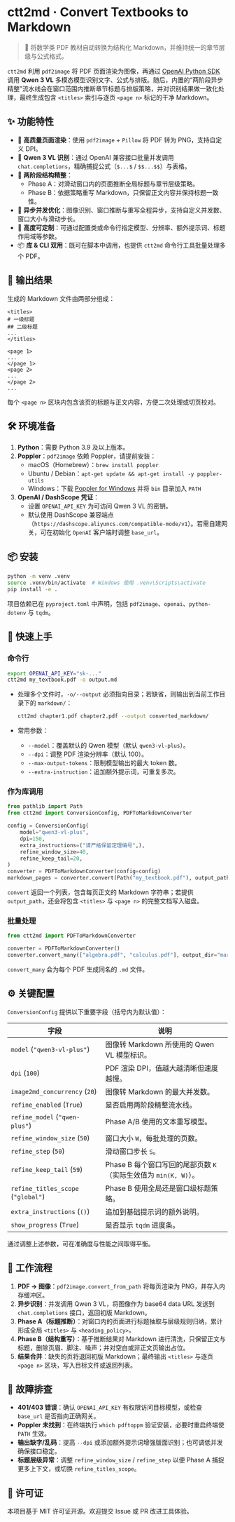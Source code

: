 # ctt2md · Convert Textbooks to Markdown

> 🚀 将数学类 PDF 教材自动转换为结构化 Markdown，并维持统一的章节层级与公式格式。

`ctt2md` 利用 `pdf2image` 将 PDF 页面渲染为图像，再通过 [OpenAI Python SDK](https://github.com/openai/openai-python) 调用 **Qwen 3 VL** 多模态模型识别文字、公式与排版。随后，内置的“两阶段异步精整”流水线会在窗口范围内推断章节标题与排版策略，并对识别结果做一致化处理，最终生成包含 `<titles>` 索引与逐页 `<page n>` 标记的干净 Markdown。

## ✨ 功能特性

- 📄 **高质量页面渲染**：使用 `pdf2image` + `Pillow` 将 PDF 转为 PNG，支持自定义 DPI。
- 🤖 **Qwen 3 VL 识别**：通过 OpenAI 兼容接口批量并发调用 `chat.completions`，精确捕捉公式（`$...$` / `$$...$$`）与表格。
- 🧠 **两阶段结构精整**：
  - Phase A：对滑动窗口内的页面推断全局标题与章节层级策略。
  - Phase B：依据策略重写 Markdown，只保留正文内容并保持标题一致性。
- 🧵 **异步并发优化**：图像识别、窗口推断与重写全程异步，支持自定义并发数、窗口大小与滑动步长。
- 🧩 **高度可定制**：可通过配置类或命令行指定模型、分辨率、额外提示词、标题作用域等参数。
- 📦 **库 & CLI 双用**：既可在脚本中调用，也提供 `ctt2md` 命令行工具批量处理多个 PDF。

## 📁 输出结果

生成的 Markdown 文件由两部分组成：

```text
<titles>
# 一级标题
## 二级标题
...
</titles>

<page 1>
...
</page 1>
<page 2>
...
</page 2>
...
```

每个 `<page n>` 区块内包含该页的标题与正文内容，方便二次处理或切页校对。

## 🛠 环境准备

1. **Python**：需要 Python 3.9 及以上版本。
2. **Poppler**：`pdf2image` 依赖 Poppler，请提前安装：
   - macOS（Homebrew）：`brew install poppler`
   - Ubuntu / Debian：`apt-get update && apt-get install -y poppler-utils`
   - Windows：下载 [Poppler for Windows](https://blog.alivate.com.au/poppler-windows/) 并将 `bin` 目录加入 `PATH`
3. **OpenAI / DashScope 凭证**：
   - 设置 `OPENAI_API_KEY` 为可访问 Qwen 3 VL 的密钥。
   - 默认使用 DashScope 兼容端点（`https://dashscope.aliyuncs.com/compatible-mode/v1`）。若需自建网关，可在初始化 `OpenAI` 客户端时调整 `base_url`。

## 📦 安装

```bash
python -m venv .venv
source .venv/bin/activate  # Windows 使用 .venv\Scripts\activate
pip install -e .
```

项目依赖已在 `pyproject.toml` 中声明，包括 `pdf2image`、`openai`、`python-dotenv` 与 `tqdm`。

## 🚀 快速上手

### 命令行

```bash
export OPENAI_API_KEY="sk-..."
ctt2md my_textbook.pdf -o output.md
```

- 处理多个文件时，`-o/--output` 必须指向目录；若缺省，则输出到当前工作目录下的 `markdown/`：

  ```bash
  ctt2md chapter1.pdf chapter2.pdf --output converted_markdown/
  ```

- 常用参数：
  - `--model`：覆盖默认的 Qwen 模型（默认 `qwen3-vl-plus`）。
  - `--dpi`：调整 PDF 渲染分辨率（默认 100）。
  - `--max-output-tokens`：限制模型输出的最大 token 数。
  - `--extra-instruction`：追加额外提示词，可重复多次。

### 作为库调用

```python
from pathlib import Path
from ctt2md import ConversionConfig, PDFToMarkdownConverter

config = ConversionConfig(
    model="qwen3-vl-plus",
    dpi=150,
    extra_instructions=("请严格保留定理编号",),
    refine_window_size=40,
    refine_keep_tail=20,
)
converter = PDFToMarkdownConverter(config=config)
markdown_pages = converter.convert(Path("my_textbook.pdf"), output_path="my_textbook.md")
```

`convert` 返回一个列表，包含每页正文的 Markdown 字符串；若提供 `output_path`，还会将包含 `<titles>` 与 `<page n>` 的完整文档写入磁盘。

### 批量处理

```python
from ctt2md import PDFToMarkdownConverter

converter = PDFToMarkdownConverter()
converter.convert_many(["algebra.pdf", "calculus.pdf"], output_dir="markdown")
```

`convert_many` 会为每个 PDF 生成同名的 `.md` 文件。

## ⚙️ 关键配置

`ConversionConfig` 提供以下重要字段（括号内为默认值）：

| 字段 | 说明 |
| ---- | ---- |
| `model` (`"qwen3-vl-plus"`) | 图像转 Markdown 所使用的 Qwen VL 模型标识。 |
| `dpi` (`100`) | PDF 渲染 DPI，值越大越清晰但速度越慢。 |
| `image2md_concurrency` (`20`) | 图像转 Markdown 的最大并发数。 |
| `refine_enabled` (`True`) | 是否启用两阶段精整流水线。 |
| `refine_model` (`"qwen-plus"`) | Phase A/B 使用的文本重写模型。 |
| `refine_window_size` (`50`) | 窗口大小 `W`，每批处理的页数。 |
| `refine_step` (`50`) | 滑动窗口步长 `S`。 |
| `refine_keep_tail` (`59`) | Phase B 每个窗口写回的尾部页数 `K`（实际生效值为 `min(K, W)`）。 |
| `refine_titles_scope` (`"global"`) | Phase B 使用全局还是窗口级标题策略。 |
| `extra_instructions` (`()`) | 追加到基础提示词的额外说明。 |
| `show_progress` (`True`) | 是否显示 `tqdm` 进度条。 |

通过调整上述参数，可在准确度与性能之间取得平衡。

## 🔁 工作流程

1. **PDF → 图像**：`pdf2image.convert_from_path` 将每页渲染为 PNG，并存入内存缓冲区。
2. **异步识别**：并发调用 Qwen 3 VL，将图像作为 base64 data URL 发送到 `chat.completions` 接口，返回初版 Markdown。
3. **Phase A（标题推断）**：对窗口内的页面进行标题抽取与层级规则归纳，累计形成全局 `<titles>` 与 `<heading_policy>`。
4. **Phase B（结构重写）**：基于推断结果对 Markdown 进行清洗，只保留正文与标题，删除页眉、脚注、噪声；并对空白或非正文页输出占位。
5. **结果合并**：缺失的页将退回初版 Markdown；最终输出 `<titles>` 与逐页 `<page n>` 区块，写入目标文件或返回列表。

## 🧯 故障排查

- **401/403 错误**：确认 `OPENAI_API_KEY` 有权限访问目标模型，或检查 `base_url` 是否指向正确网关。
- **Poppler 未找到**：在终端执行 `which pdftoppm` 验证安装，必要时重启终端使 `PATH` 生效。
- **输出缺字/乱码**：提高 `--dpi` 或添加额外提示词增强版面识别；也可调低并发确保接口稳定。
- **标题层级异常**：调整 `refine_window_size` / `refine_step` 以便 Phase A 捕捉更多上下文，或切换 `refine_titles_scope`。

## 📜 许可证

本项目基于 MIT 许可证开源。欢迎提交 Issue 或 PR 改进工具体验。
